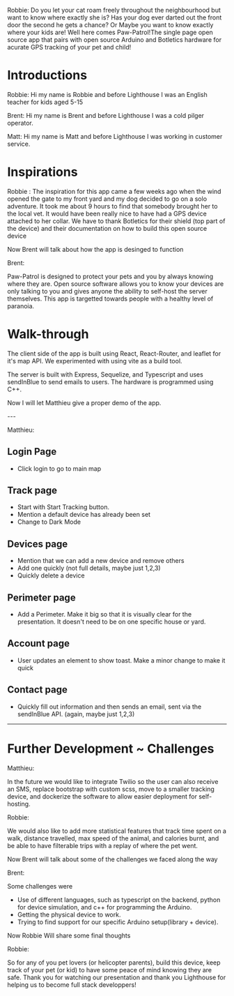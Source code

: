 Robbie:
Do you let your cat roam freely throughout the neighbourhood but want to know where exactly she is?
Has your dog ever darted out the front door the second he gets a chance?
Or Maybe you want to know exactly where your kids are!
Well here comes Paw-Patrol!The single page open source app that pairs with open source Arduino and Botletics hardware for acurate GPS tracking of your pet and child!

# Introductions

Robbie:
Hi my name is Robbie and before Lighthouse I was an English teacher for kids aged 5-15

Brent:
Hi my name is Brent and before Lighthouse I was a cold pilger operator.

Matt:
Hi my name is Matt and before Lighthouse I was working in customer service.

# Inspirations

Robbie :
The inspiration for this app came a few weeks ago when the wind opened the gate to my front yard and my dog decided to go on a solo adventure. It took me about 9 hours to find that somebody brought her to the local vet. It would have been really nice to have had a GPS device attached to her collar.
We have to thank Botletics for their shield (top part of the device) and their documentation on how to build this open source device

Now Brent will talk about how the app is desinged to function

Brent:

<p>
  Paw-Patrol is designed to protect your pets and you by always knowing where they are. Open source software allows you to know your devices are only talking to you and gives anyone the ability to self-host the server themselves. This app is targetted towards people with a healthy level of paranoia.
</p>

# Walk-through

<p>
  The client side of the app is built using React, React-Router, and leaflet for it's map API. We experimented with using vite as a build tool.
</p>

<p>
  The server is built with Express, Sequelize, and Typescript and uses sendInBlue to send emails to users. The hardware is programmed using C++.
</p>

<p>
  Now I will let Matthieu give a proper demo of the app. 
</p>
---

Matthieu:

## Login Page

- Click login to go to main map

## Track page

- Start with Start Tracking button.
- Mention a default device has already been set
- Change to Dark Mode

## Devices page

- Mention that we can add a new device and remove others
- Add one quickly (not full details, maybe just 1,2,3)
- Quickly delete a device

## Perimeter page

- Add a Perimeter. Make it big so that it is visually clear for the presentation. It doesn't need to be on one specific house or yard.

## Account page

- User updates an element to show toast. Make a minor change to make it quick

## Contact page

- Quickly fill out information and then sends an email, sent via the sendInBlue API. (again, maybe just 1,2,3)

---

# Further Development ~ Challenges

Matthieu:

<p>
  In the future we would like to integrate Twilio so the user can also receive an SMS, replace bootstrap with custom scss, move to a smaller tracking device, and dockerize the software to allow easier deployment for self-hosting.
</p>

Robbie:

<p>
  We would also like to add more statistical features that track time spent on a walk, distance travelled, max speed of the animal, and calories burnt, and be able to have filterable trips with a replay of where the pet went.

Now Brent will talk about some of the challenges we faced along the way

</p>

Brent:

<p>
  Some challenges were

  - Use of different languages, such as typescript on the backend, python for device simulation, and c++ for programming the Arduino.
  - Getting the physical device to work.
  - Trying to find support for our specific Arduino setup(library + device).

Now Robbie Will share some final thoughts

</p>

Robbie:

<p>So for any of you pet lovers (or helicopter parents), build this device, keep track of your pet (or kid) to have some peace of mind knowing they are safe. Thank you for watching our presentation and thank you Lighthouse for helping us to become full stack developpers! </p>
